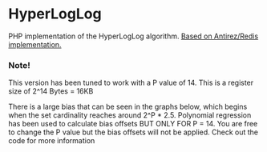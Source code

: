 HyperLogLog
===========

PHP implementation of the HyperLogLog algorithm. [Based on Antirez/Redis implementation.](https://github.com/antirez/redis/blob/unstable/src/hyperloglog.c)

### Note!
This version has been tuned to work with a P value of 14. This is a register size of 2^14 Bytes = 16KB

There is a large bias that can be seen in the graphs below, which begins when the set cardinality reaches around 2^P * 2.5. Polynomial regression has been used to calculate bias offsets BUT ONLY FOR P = 14. You are free to change the P value but the bias offsets will not be applied. Check out the code for more information
